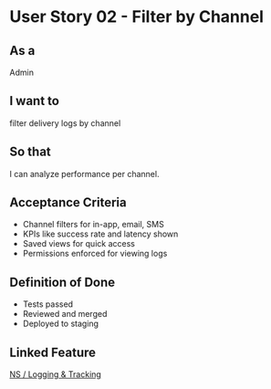 # User Story 02 - Filter by Channel

## As a
Admin

## I want to
filter delivery logs by channel

## So that
I can analyze performance per channel.

## Acceptance Criteria
- Channel filters for in-app, email, SMS
- KPIs like success rate and latency shown
- Saved views for quick access
- Permissions enforced for viewing logs

## Definition of Done
- Tests passed
- Reviewed and merged
- Deployed to staging

## Linked Feature
[NS / Logging & Tracking](../feature-spec.md)

